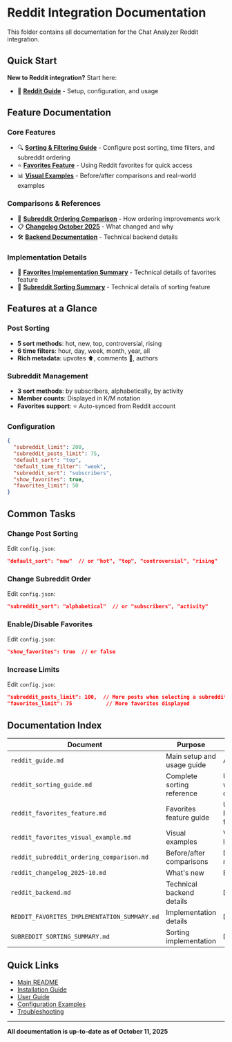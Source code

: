 # Reddit Integration Documentation

This folder contains all documentation for the Chat Analyzer Reddit integration.

## Quick Start

**New to Reddit integration?** Start here:
- 📖 **[Reddit Guide](reddit_guide.md)** - Setup, configuration, and usage

## Feature Documentation

### Core Features
- 🔍 **[Sorting & Filtering Guide](reddit_sorting_guide.md)** - Configure post sorting, time filters, and subreddit ordering
- ⭐ **[Favorites Feature](reddit_favorites_feature.md)** - Using Reddit favorites for quick access
- 📊 **[Visual Examples](reddit_favorites_visual_example.md)** - Before/after comparisons and real-world examples

### Comparisons & References
- 🔄 **[Subreddit Ordering Comparison](reddit_subreddit_ordering_comparison.md)** - How ordering improvements work
- 📋 **[Changelog October 2025](reddit_changelog_2025-10.md)** - What changed and why
- 🛠️ **[Backend Documentation](reddit_backend.md)** - Technical backend details

### Implementation Details
- 📝 **[Favorites Implementation Summary](REDDIT_FAVORITES_IMPLEMENTATION_SUMMARY.md)** - Technical details of favorites feature
- 📝 **[Subreddit Sorting Summary](SUBREDDIT_SORTING_SUMMARY.md)** - Technical details of sorting feature

## Features at a Glance

### Post Sorting
- **5 sort methods**: hot, new, top, controversial, rising
- **6 time filters**: hour, day, week, month, year, all
- **Rich metadata**: upvotes ⬆, comments 💬, authors

### Subreddit Management
- **3 sort methods**: by subscribers, alphabetically, by activity
- **Member counts**: Displayed in K/M notation
- **Favorites support**: ⭐ Auto-synced from Reddit account

### Configuration
```json
{
  "subreddit_limit": 200,
  "subreddit_posts_limit": 75,
  "default_sort": "top",
  "default_time_filter": "week",
  "subreddit_sort": "subscribers",
  "show_favorites": true,
  "favorites_limit": 50
}
```

## Common Tasks

### Change Post Sorting
Edit `config.json`:
```json
"default_sort": "new"  // or "hot", "top", "controversial", "rising"
```

### Change Subreddit Order
Edit `config.json`:
```json
"subreddit_sort": "alphabetical"  // or "subscribers", "activity"
```

### Enable/Disable Favorites
Edit `config.json`:
```json
"show_favorites": true  // or false
```

### Increase Limits
Edit `config.json`:
```json
"subreddit_posts_limit": 100,  // More posts when selecting a subreddit
"favorites_limit": 75           // More favorites displayed
```

## Documentation Index

| Document | Purpose | Audience |
|----------|---------|----------|
| `reddit_guide.md` | Main setup and usage guide | All users |
| `reddit_sorting_guide.md` | Complete sorting reference | Users wanting customization |
| `reddit_favorites_feature.md` | Favorites feature guide | Users with Reddit favorites |
| `reddit_favorites_visual_example.md` | Visual examples | Visual learners |
| `reddit_subreddit_ordering_comparison.md` | Before/after comparisons | Decision makers |
| `reddit_changelog_2025-10.md` | What's new | Existing users |
| `reddit_backend.md` | Technical backend details | Developers |
| `REDDIT_FAVORITES_IMPLEMENTATION_SUMMARY.md` | Implementation details | Developers |
| `SUBREDDIT_SORTING_SUMMARY.md` | Sorting implementation | Developers |

## Quick Links

- [Main README](../../readme.md)
- [Installation Guide](../installation.md)
- [User Guide](../user_guide.md)
- [Configuration Examples](reddit_sorting_guide.md#examples)
- [Troubleshooting](reddit_sorting_guide.md#troubleshooting)

---

**All documentation is up-to-date as of October 11, 2025**


